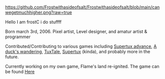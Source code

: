 
https://github.com/Frostwithasideofsalt/Frostwithasideofsalt/blob/main/canwegetmuchhigher.png?raw=true

Hello I am frostC i do stuffff

Born march 3rd, 2006. Pixel artist, Level designer, and amatur artist & programmer 

Contributed/Contributing to various games including [Supertux advance](https://github.com/KelvinShadewing/supertux-advance), [A duck's wandering](https://github.com/A-Ducks-Wanderings/a-ducks-wanderings), [TuxTale](https://github.com/UbuntuJackson/Tuxtale), [Supertux](https://github.com/SuperTux/supertux) (kinda), and probably more in the future. 

Currently working on my own game, Flame's land re-ignited. The game can be found [Here](https://github.com/Frostwithasideofsalt/Reignited)